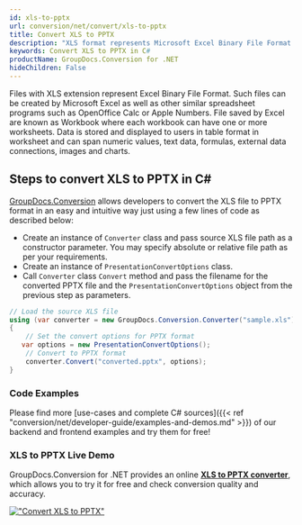 ```yaml
---
id: xls-to-pptx
url: conversion/net/convert/xls-to-pptx
title: Convert XLS to PPTX
description: "XLS format represents Microsoft Excel Binary File Format with .xls extension. Learn how to convert XLS to PPTX file programmatically in C# language using GroupDocs.Conversion for .NET library."
keywords: Convert XLS to PPTX in C#
productName: GroupDocs.Conversion for .NET
hideChildren: False
---
```


Files with XLS extension represent Excel Binary File Format. Such files can be created by Microsoft Excel as well as other similar spreadsheet programs such as OpenOffice Calc or Apple Numbers. File saved by Excel are known as Workbook where each workbook can have one or more worksheets. Data is stored and displayed to users in table format in worksheet and can span numeric values, text data, formulas, external data connections, images and charts.

## Steps to convert XLS to PPTX in C#

[GroupDocs.Conversion](https://products.groupdocs.com/conversion/net) allows developers to convert the XLS file to PPTX format in an easy and intuitive way just using a few lines of code as described below:

* Create an instance of `Converter` class and pass source XLS file path as a constructor parameter. You may specify absolute or relative file path as per your requirements. 
* Create an instance of `PresentationConvertOptions` class.
* Call `Converter` class `Convert` method and pass the filename for the converted PPTX file and the `PresentationConvertOptions` object from the previous step as parameters.

```csharp
// Load the source XLS file
using (var converter = new GroupDocs.Conversion.Converter("sample.xls"))
{
    // Set the convert options for PPTX format
   var options = new PresentationConvertOptions();
    // Convert to PPTX format
    converter.Convert("converted.pptx", options);
}
```

### Code Examples

Please find more [use-cases and complete C# sources]({{< ref "conversion/net/developer-guide/examples-and-demos.md" >}}) of our backend and frontend examples and try them for free!

### XLS to PPTX Live Demo

GroupDocs.Conversion for .NET provides an online [**XLS to PPTX converter**](https://products.groupdocs.app/conversion/xls-to-pptx), which allows you to try it for free and check conversion quality and accuracy.

[!["Convert XLS to PPTX"](conversion/net/images/convert-to-pptx/convert-xls-to-pptx.png)](https://products.groupdocs.app/conversion/xls-to-pptx)